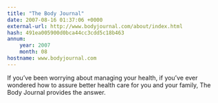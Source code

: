 ```yaml
---
title: "The Body Journal"
date: 2007-08-16 01:37:06 +0000
external-url: http://www.bodyjournal.com/about/index.html
hash: 491ea005900d0bca44cc3cdd5c18b463
annum:
    year: 2007
    month: 08
hostname: www.bodyjournal.com
---
```


If you’ve been worrying about managing your health, if you’ve ever wondered how to assure better health care for you and your family, The Body Journal provides the answer.
